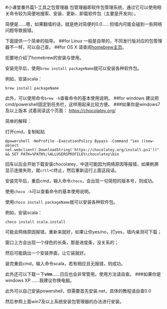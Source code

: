 #小课堂番外篇1-工具之包管理器
包管理器即软件包管理系统，通过它可以使用相关命令较为简便地搜索、安装、更新、卸载软件包（主要是开发向）。

简便是……嗯，如果翻墙的话，就是绝对简便的0.0……但墙内可能会碰到一些网络问题导致报错。

下面提供一个简单的指导。
##for Linux
一般是自带的，不同发行版对应的包管理器不一样，可以自己查。
##for OS X
请查阅[homebrew主页](http://brew.sh/index_zh-cn.html)。

扼要地介绍了homebrew的安装与使用。

安装完毕后，使用`brew install packageName`就可以安装各种软件包。

例如，安装scala：
```
brew install packageName
```
此外，可以使用命令`brew -h`查看命令的基本使用说明。
##for windows
建议把cmd/powershell固定到任务栏，这样用起来比较方便。
###如果你是windows7及以上版本
试着阅读这个页面： https://chocolatey.org/

简单的解释：

打开cmd，复制粘贴
```
@powershell -NoProfile -ExecutionPolicy Bypass -Command "iex ((new-object net.webclient).DownloadString('https://chocolatey.org/install.ps1'))" && SET PATH=%PATH%;%ALLUSERSPROFILE%\chocolatey\bin
```
回车以后会开始下载安装chocolatey，中途可能因为网络原因等报错，如果刷屏显示连接失败，就`crtl+C`终止，然后重新运行上面这段话。

安装完毕后，重启cmd，输入命令`choco`，会出现一句简短的版本号，则成功。

使用`choco -h`可以查看命令的基本使用说明。

使用`choco install packageName`就可以安装各种软件包。

例如，安装scala：
```
choco install scala.install
```
可能会网络原因报错，重新来就好，如果让你yes/no，打yes，墙内亲测可下载；

窗口上方会出现一个绿色的长条，那是进度条，没关系的；

然后可能跳出一个安装界面，让它装就好。

装完重启cmd，输入命令scala，若有相应且无报错，则成功。

此外还可以下载一下**vim**……日后也会非常管用。使用方法请自查。
###如果你是windows XP
……我建议你换电脑。

此外可以自己安装powershell，但需要首先安装.net，具体的教程请自查0.0

然后参照上面win7及以上系统安装包管理器的办法进行安装。
